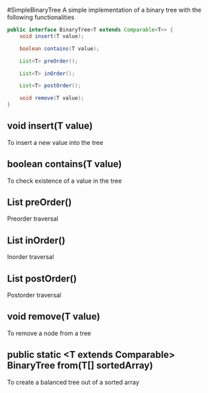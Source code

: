 #SimpleBinaryTree
A simple implementation of a binary tree with the following functionalities

```java
public interface BinaryTree<T extends Comparable<T>> {
    void insert(T value);

    boolean contains(T value);

    List<T> preOrder();

    List<T> inOrder();

    List<T> postOrder();

    void remove(T value);
}
```

## void insert(T value)

To insert a new value into the tree

## boolean contains(T value)

To check existence of a value in the tree

## List<T> preOrder()

Preorder traversal

## List<T> inOrder()

Inorder traversal

## List<T> postOrder()

Postorder traversal

## void remove(T value)

To remove a node from a tree

## public static <T extends Comparable<T>> BinaryTree<T> from(T[] sortedArray)

To create a balanced tree out of a sorted array
